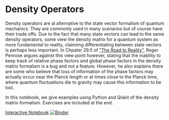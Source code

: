# Density Operators

Density operators are al alternative to the state vector formalism of quantum mechanics. They are commonly used in many scenarios but of course have their trade offs. Due to the fact that many state vectors can lead to the same density operators, some view the density matrix for a quantum system as more fundamental to reality, claimimg differentiating between state vectors is perhaps less important. In Chpater 29.5 of ["The Road to Reality"](), Roger Penrose argues against this view point however, stating that the inability to keep track of relative phase factors and global phase factors in the density matrix formalism is a bug and not a feature. However, he also explains there are some who believe that loss of information of the phase factors may actually occur near the Planck length or at times close to the Planck time, where quantum fluctuations die to gravity may cause this information to be lost. 

In this notebook, we give examples using Python and Qiskit of the density matrix formalism. Exercises are included at the end. 

[Interactive Notebook](https://mybinder.org/v2/gh/The-Singularity-Research/density_operators/0c197b1fb752e82141e0fb25138195ff64ae5887?filepath=density_ops.ipynb)
[![Binder](https://mybinder.org/badge_logo.svg)](https://mybinder.org/v2/gh/The-Singularity-Research/density_operators/master?filepath=density_ops.ipynb)
